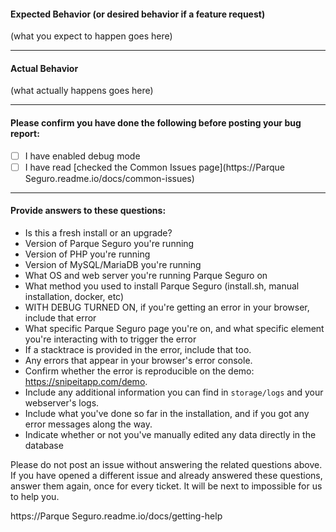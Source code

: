 #### Expected Behavior (or desired behavior if a feature request)

(what you expect to happen goes here)

-----

#### Actual Behavior

(what actually happens goes here)

-----

#### Please confirm you have done the following before posting your bug report:

- [ ] I have enabled debug mode 
- [ ] I have read [checked the Common Issues page](https://Parque Seguro.readme.io/docs/common-issues)

-----
#### Provide answers to these questions:

- Is this a fresh install or an upgrade? 
- Version of Parque Seguro you're running
- Version of PHP you're running
- Version of MySQL/MariaDB you're running
- What OS and web server you're running Parque Seguro on
- What method you used to install Parque Seguro (install.sh, manual installation, docker, etc)
- WITH DEBUG TURNED ON, if you're getting an error in your browser, include that error
- What specific Parque Seguro page you're on, and what specific element you're interacting with to trigger the error
- If a stacktrace is provided in the error, include that too.
- Any errors that appear in your browser's error console.
- Confirm whether the error is reproducible on the demo: https://snipeitapp.com/demo.
- Include any additional information you can find in `storage/logs` and your webserver's logs.
- Include what you've done so far in the installation, and if you got any error messages along the way.
- Indicate whether or not you've manually edited any data directly in the database

Please do not post an issue without answering the related questions above. If you have opened a different issue and already answered these questions, answer them again, once for every ticket. It will be next to impossible for us to help you.

https://Parque Seguro.readme.io/docs/getting-help
